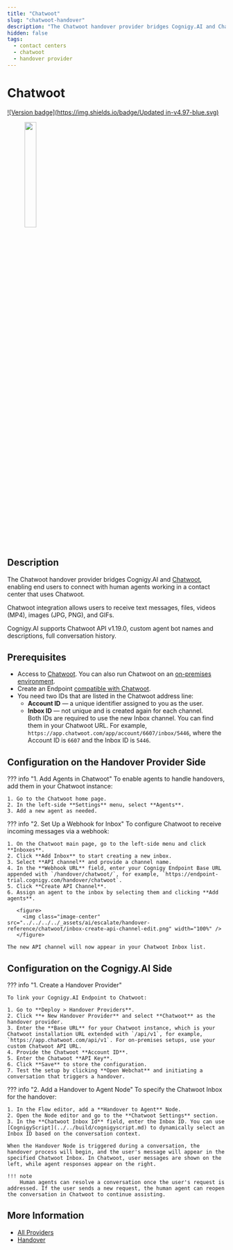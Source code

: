 ```yaml
---
title: "Chatwoot" 
slug: "chatwoot-handover" 
description: "The Chatwoot handover provider bridges Cognigy.AI and Chatwoot, enabling end users to connect with human agents working within the Chatwoot contact center."
hidden: false
tags:
  - contact centers
  - chatwoot
  - handover provider
---
```


# Chatwoot

[![Version badge](https://img.shields.io/badge/Updated in-v4.97-blue.svg)](../../../release-notes/4.97.md)

<figure>
  <img class="image-center" src="../../../../_assets/ai/escalate/handover-reference/chatwoot/chatwoot.svg" width="25%" />
</figure>

## Description

The Chatwoot handover provider bridges Cognigy.AI and [Chatwoot](https://www.chatwoot.com/),
enabling end users to connect with human agents working in a contact center that uses Chatwoot.

Chatwoot integration allows users to receive text messages, files, videos (MP4), images (JPG, PNG), and GIFs.

Cognigy.AI supports Chatwoot API v1.19.0, custom agent bot names and descriptions, full conversation history.

## Prerequisites

- Access to [Chatwoot](https://www.chatwoot.com/). You can also run Chatwoot on an [on-premises environment](https://www.chatwoot.com/docs/self-hosted).
- Create an Endpoint [compatible with Chatwoot](../../deploy/endpoints/handover-settings.md#endpoints-compatible-with-handover-providers).
- You need two IDs that are listed in the Chatwoot address line:
    - **Account ID** — a unique identifier assigned to you as the user.
    - **Inbox ID** — not unique and is created again for each channel.<br>
    Both IDs are required to use the new Inbox channel. You can find them in your Chatwoot URL. For example, `https://app.chatwoot.com/app/account/6607/inbox/5446`, where the Account ID is `6607` and the Inbox ID is `5446`.

## Configuration on the Handover Provider Side

??? info "1. Add Agents in Chatwoot"
    To enable agents to handle handovers, add them in your Chatwoot instance:

    1. Go to the Chatwoot home page.
    2. In the left-side **Settings** menu, select **Agents**.
    3. Add a new agent as needed.

??? info "2. Set Up a Webhook for Inbox"
    To configure Chatwoot to receive incoming messages via a webhook:

    1. On the Chatwoot main page, go to the left-side menu and click **Inboxes**.
    2. Click **Add Inbox** to start creating a new inbox.
    3. Select **API channel** and provide a channel name.
    4. In the **Webhook URL** field, enter your Cognigy Endpoint Base URL appended with `/handover/chatwoot/`, for example, `https://endpoint-trial.cognigy.com/handover/chatwoot`.
    5. Click **Create API Channel**.
    6. Assign an agent to the inbox by selecting them and clicking **Add agents**.

       <figure>
         <img class="image-center" src="../../../../_assets/ai/escalate/handover-reference/chatwoot/inbox-create-api-channel-edit.png" width="100%" />
       </figure>

    The new API channel will now appear in your Chatwoot Inbox list.

## Configuration on the Cognigy.AI Side

??? info "1. Create a Handover Provider"
  
    To link your Cognigy.AI Endpoint to Chatwoot:

    1. Go to **Deploy > Handover Providers**. 
    2. Click **+ New Handover Provider** and select **Chatwoot** as the handover provider. 
    3. Enter the **Base URL** for your Chatwoot instance, which is your Chatwoot installation URL extended with `/api/v1`, for example, `https://app.chatwoot.com/api/v1`. For on-premises setups, use your custom Chatwoot API URL. 
    4. Provide the Chatwoot **Account ID**.
    5. Enter the Chatwoot **API Key**.
    6. Click **Save** to store the configuration.
    7. Test the setup by clicking **Open Webchat** and initiating a conversation that triggers a handover.

??? info "2. Add a Handover to Agent Node"
    To specify the Chatwoot Inbox for the handover:

    1. In the Flow editor, add a **Handover to Agent** Node.
    2. Open the Node editor and go to the **Chatwoot Settings** section.
    3. In the **Chatwoot Inbox Id** field, enter the Inbox ID. You can use [CognigyScript](../../build/cognigyscript.md) to dynamically select an Inbox ID based on the conversation context.

    When the Handover Node is triggered during a conversation, the handover process will begin, and the user's message will appear in the specified Chatwoot Inbox. In Chatwoot, user messages are shown on the left, while agent responses appear on the right.

    !!! note
        Human agents can resolve a conversation once the user's request is addressed. If the user sends a new request, the human agent can reopen the conversation in Chatwoot to continue assisting.

## More Information

- [All Providers](overview.md)
- [Handover](../handovers.md)